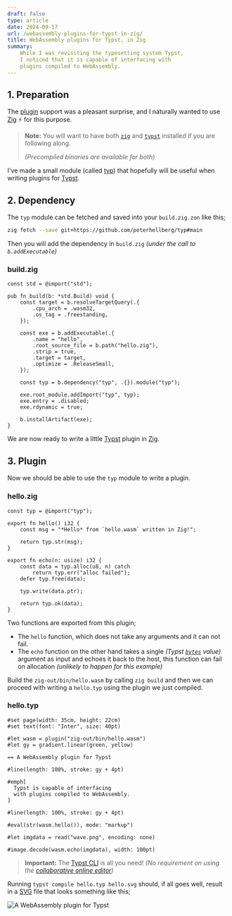 ```yaml
---
draft: false
type: article
date: 2024-09-17
url: /webassembly-plugins-for-typst-in-zig/
title: WebAssembly plugins for Typst, in Zig
summary:
    While I was revisiting the typesetting system Typst,
    I noticed that it is capable of interfacing with
    plugins compiled to WebAssembly.
---
```


## 1. Preparation

The [plugin](https://typst.app/docs/reference/foundations/plugin/)
support was a pleasant surprise, and I naturally wanted to use
[Zig](https://ziglang.org/) ⚡ for this purpose.

> **Note:**
> You will want to have both [`zig`](https://ziglang.org/download/) and
> [`typst`](https://github.com/typst/typst?tab=readme-ov-file#installation)
> installed if you are following along.
>
> _(Precompiled binaries are available for both)_
>

I've made a small module (called [typ](https://github.com/peterhellberg/typ))
that hopefully will be useful when writing plugins for [Typst](https://typst.app/).

## 2. Dependency

The `typ` module can be fetched and saved into your `build.zig.zon` like this;

```sh
zig fetch --save git+https://github.com/peterhellberg/typ#main
```

Then you will add the dependency in `build.zig` _(under the call to `b.addExecutable`)_

### build.zig
```zig
const std = @import("std");

pub fn build(b: *std.Build) void {
    const target = b.resolveTargetQuery(.{
        .cpu_arch = .wasm32,
        .os_tag = .freestanding,
    });

    const exe = b.addExecutable(.{
        .name = "hello",
        .root_source_file = b.path("hello.zig"),
        .strip = true,
        .target = target,
        .optimize = .ReleaseSmall,
    });

    const typ = b.dependency("typ", .{}).module("typ");

    exe.root_module.addImport("typ", typ);
    exe.entry = .disabled;
    exe.rdynamic = true;

    b.installArtifact(exe);
}
```

We are now ready to write a little [Typst](https://typst.app/) plugin in [Zig](https://ziglang.org/).

## 3. Plugin

Now we should be able to use the `typ` module to write a plugin.

### hello.zig
```zig
const typ = @import("typ");

export fn hello() i32 {
    const msg = "*Hello* from `hello.wasm` written in Zig!";

    return typ.str(msg);
}

export fn echo(n: usize) i32 {
    const data = typ.alloc(u8, n) catch
        return typ.err("alloc failed");
    defer typ.free(data);

    typ.write(data.ptr);

    return typ.ok(data);
}
```

Two functions are exported from this plugin;
 - The `hello` function, which does not take any arguments and it can not fail.
 - The `echo` function on the other hand takes a single
    _(Typst [`bytes`](https://typst.app/docs/reference/foundations/bytes/) value)_
    argument as input and echoes it back to the host,
    this function can fail on allocation _(unlikely to happen for this example)_

Build the `zig-out/bin/hello.wasm` by calling `zig build` and
then we can proceed with writing a `hello.typ` using
the plugin we just compiled.

### hello.typ
```typ
#set page(width: 35cm, height: 22cm)
#set text(font: "Inter", size: 40pt)

#let wasm = plugin("zig-out/bin/hello.wasm")
#let gy = gradient.linear(green, yellow)

== A WebAssembly plugin for Typst

#line(length: 100%, stroke: gy + 4pt)

#emph[
  Typst is capable of interfacing
  with plugins compiled to WebAssembly.
]

#line(length: 100%, stroke: gy + 4pt)

#eval(str(wasm.hello()), mode: "markup")

#let imgdata = read("wave.png", encoding: none)

#image.decode(wasm.echo(imgdata), width: 100pt)
```

> **Important:**
> The [Typst CLI](https://github.com/typst/typst) is all you need!
> _(No requirement on using the [collaborative online editor](https://typst.app/))_

Running `typst compile hello.typ hello.svg` should, if all goes well, result
in a [SVG](https://en.wikipedia.org/wiki/SVG) file that looks something like this;

![A WebAssembly plugin for Typst](/assets/webassembly-plugins-for-typst-in-zig/hello.svg)

